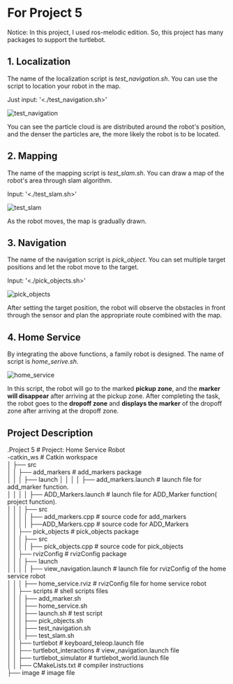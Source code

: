 # For Project 5 

Notice: In this project, I used ros-melodic edition. So, this project has many packages to support the turtlebot.

## 1.  Localization 

The name of the localization script is *test_navigation.sh*.  You can use the script to location your robot in the map. 

Just input: '<./test_navigation.sh>'

![test_navigation](https://user-images.githubusercontent.com/69617000/156378470-088a6d94-f4a9-4893-9c1b-3f9a7af9345d.png)

You can see the particle cloud is are distributed around the robot's position, and the denser the particles are, the more likely the robot is to be located.

## 2. Mapping
 
The name of the mapping script is *test_slam.sh*. You can draw a map of the robot's area through slam algorithm.

Input: '<./test_slam.sh>'

![test_slam](https://user-images.githubusercontent.com/69617000/156380032-a6123f03-2675-42c7-b476-dba684b7d975.png)

As the robot moves, the map is gradually drawn.

## 3. Navigation

The name of  the navigation script is *pick_object*.  You can set multiple target positions and let the robot move to the target.

Input: '<./pick_objects.sh>'

![pick_objects](https://user-images.githubusercontent.com/69617000/156380895-6a75c4a4-e388-4ccf-8fd4-95eadac6a5c7.png)

After setting the target position, the robot will observe the obstacles in front through the sensor and plan the appropriate route combined with the map.

## 4. Home Service

By integrating the above functions, a family robot is designed. The name of script is *home_serive.sh*. 

![home_service](https://user-images.githubusercontent.com/69617000/156382076-c6276e4a-2d05-4bac-8ab9-891f8bd7ece6.png)

In this script, the robot will go to the marked __pickup zone__, and the __marker will disappear__ after arriving at the pickup zone. After completing the task, the robot goes to the __dropoff zone__ and __displays the marker__ of the dropoff zone after arriving at the dropoff zone.

## Project Description
 
.Project 5                                        # Project: Home Service Robot   
-catkin_ws                                             # Catkin workspace  
│   ├── src  
│   │   ├── add_markers                                   # add_markers package          
│   │   │   ├── launch
│   │   │   │   ├── add_markers.launch   # launch file for add_marker function.  
│   │   │   │   ├── ADD_Markers.launch   # launch file for ADD_Marker function( project function).    
│   │   │   ├── src  
│   │   │   │   ├── add_markers.cpp                       # source code for add_markers  
│   │   │   │   ├──ADD_Markers.cpp                  # source code for ADD_Markers  
│   │   ├── pick_objects                                  # pick_objects package       
│   │   │   ├── src  
│   │   │   │   ├── pick_objects.cpp                      # source code for pick_objects  
│   │   ├── rvizConfig                                    # rvizConfig package   
│   │   │   ├── launch  
│   │   │   │   ├── view_navigation.launch   # launch file for rvizConfig of the home service robot  
│   │   │   ├── home_service.rviz              # rvizConfig file for home service robot    
│   │   ├── scripts                                       # shell scripts files  
│   │   │   ├── add_marker.sh   
│   │   │   ├── home_service.sh   
│   │   │   ├── launch.sh                         # test script  
│   │   │   ├── pick_objects.sh  
│   │   │   ├── test_navigation.sh  
│   │   │   ├── test_slam.sh  
│   │   ├── turtlebot                                     # keyboard_teleop.launch file  
│   │   ├── turtlebot_interactions                        # view_navigation.launch file  
│   │   ├── turtlebot_simulator                           # turtlebot_world.launch file         
│   │   ├── CMakeLists.txt                                # compiler instructions  
├── image                # image file  
